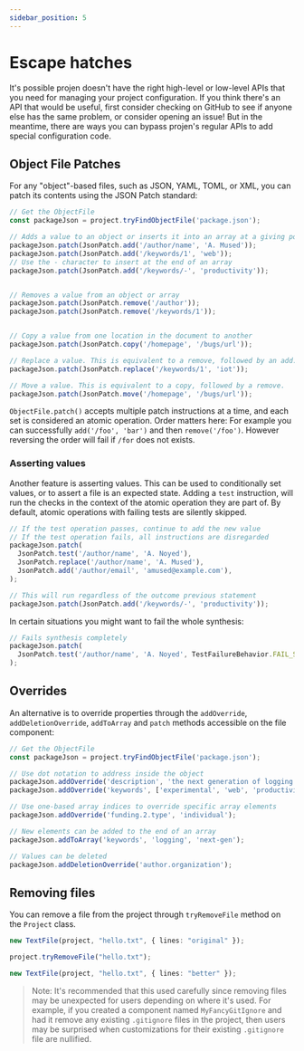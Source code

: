 ```yaml
---
sidebar_position: 5
---
```

# Escape hatches

It's possible projen doesn't have the right high-level or low-level APIs that
you need for managing your project configuration. If you think there's an API
that would be useful, first consider checking on GitHub to see if anyone else
has the same problem, or consider opening an issue! But in the meantime, there
are ways you can bypass projen's regular APIs to add special configuration code.

## Object File Patches

For any "object"-based files, such as JSON, YAML, TOML, or XML, you can
patch its contents using the JSON Patch standard:

```ts
// Get the ObjectFile
const packageJson = project.tryFindObjectFile('package.json');

// Adds a value to an object or inserts it into an array at a giving position
packageJson.patch(JsonPatch.add('/author/name', 'A. Mused'));
packageJson.patch(JsonPatch.add('/keywords/1', 'web'));
// Use the - character to insert at the end of an array
packageJson.patch(JsonPatch.add('/keywords/-', 'productivity'));


// Removes a value from an object or array
packageJson.patch(JsonPatch.remove('/author'));
packageJson.patch(JsonPatch.remove('/keywords/1'));


// Copy a value from one location in the document to another
packageJson.patch(JsonPatch.copy('/homepage', '/bugs/url'));

// Replace a value. This is equivalent to a remove, followed by an add.
packageJson.patch(JsonPatch.replace('/keywords/1', 'iot'));

// Move a value. This is equivalent to a copy, followed by a remove.
packageJson.patch(JsonPatch.move('/homepage', '/bugs/url'));
```

`ObjectFile.patch()` accepts multiple patch instructions at a time, and each set is considered an atomic operation.
Order matters here: For example you can successfully `add('/foo', 'bar')` and then `remove('/foo')`.
However reversing the order will fail if `/for` does not exists.

### Asserting values

Another feature is asserting values.
This can be used to conditionally set values, or to assert a file is an expected state.
Adding a `test` instruction, will run the checks in the context of the atomic operation they are part of.
By default, atomic operations with failing tests are silently skipped.

```ts
// If the test operation passes, continue to add the new value
// If the test operation fails, all instructions are disregarded
packageJson.patch(
  JsonPatch.test('/author/name', 'A. Noyed'),
  JsonPatch.replace('/author/name', 'A. Mused'),
  JsonPatch.add('/author/email', 'amused@example.com'),
);

// This will run regardless of the outcome previous statement
packageJson.patch(JsonPatch.add('/keywords/-', 'productivity'));
```

In certain situations you might want to fail the whole synthesis:

```ts
// Fails synthesis completely
packageJson.patch(
  JsonPatch.test('/author/name', 'A. Noyed', TestFailureBehavior.FAIL_SYNTHESIS),
);
```

## Overrides

An alternative is to override properties through the `addOverride`, `addDeletionOverride`,
`addToArray` and `patch` methods accessible on the file component:

```ts
// Get the ObjectFile
const packageJson = project.tryFindObjectFile('package.json');

// Use dot notation to address inside the object
packageJson.addOverride('description', 'the next generation of logging!');
packageJson.addOverride('keywords', ['experimental', 'web', 'productivity', 'exciting']);

// Use one-based array indices to override specific array elements
packageJson.addOverride('funding.2.type', 'individual');

// New elements can be added to the end of an array
packageJson.addToArray('keywords', 'logging', 'next-gen');

// Values can be deleted
packageJson.addDeletionOverride('author.organization');
```

## Removing files

You can remove a file from the project through `tryRemoveFile` method on the
`Project` class.

```ts
new TextFile(project, "hello.txt", { lines: "original" });

project.tryRemoveFile("hello.txt");

new TextFile(project, "hello.txt", { lines: "better" });
```

> Note: It's recommended that this used carefully since removing files may be
unexpected for users depending on where it's used. For example, if you created a
component named `MyFancyGitIgnore` and had it remove any existing `.gitignore`
files in the project, then users may be surprised when customizations for their
existing `.gitignore` file are nullified.
